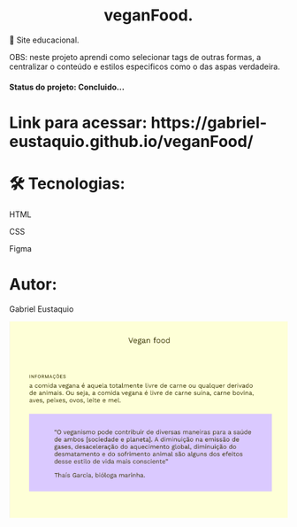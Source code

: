 <h1 align="center">veganFood.</h1>
<p>🚀 Site educacional.</p>
<p>OBS: neste projeto aprendi como selecionar tags de outras formas, a centralizar o conteúdo e estilos especificos como o das aspas verdadeira.
<h4>Status do projeto: Concluido...</h4>

<h1>Link para acessar: https://gabriel-eustaquio.github.io/veganFood/</h1>

<h1>🛠 Tecnologias:</h1>
<p>HTML</p>
<p>CSS</p>
<p>Figma</p>

<h1>Autor: </h1>
<p>Gabriel Eustaquio</p>

<img src="./imagens/vegan.PNG">
